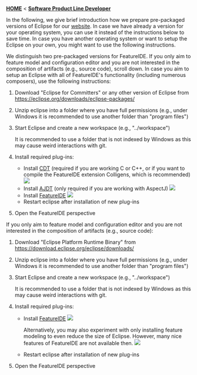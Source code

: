 <!-- Breadcrumb -->
[**HOME**](https://github.com/FeatureIDE/FeatureIDE/wiki) < [**Software Product Line Developer**](https://github.com/FeatureIDE/FeatureIDE/wiki/Software-Product-Line-Developer)

<!-- Introduction -->
In the following, we give brief introduction how we prepare pre-packaged versions of Eclipse for our [website](https://featureide.github.io/#download). In case we have already a version for your operating system, you can use it instead of the instructions below to save time. In case you have another operating system or want to setup the Eclipse on your own, you might want to use the following instructions.

We distinguish two pre-packaged versions for FeatureIDE. If you only aim to feature model and configuration editor and you are not interested in the composition of artifacts (e.g., source code), scroll down. In case you aim to setup an Eclipse with all of FeatureIDE's functionality (including numerous composers), use the following instructions:

<!-- Outline -->

<!-- Content -->
1. Download "Eclipse for Committers" or any other version of Eclipse from https://eclipse.org/downloads/eclipse-packages/
2. Unzip eclipse into a folder where you have full permissions (e.g., under Windows it is recommended to use another folder than "program files") 
4. Start Eclipse and create a new workspace (e.g., "../workspace")
   
   It is recommended to use a folder that is not indexed by Windows as this may cause weird interactions with git.
5. Install required plug-ins:
   - Install [CDT](https://eclipse.org/cdt/downloads.php) (required if you are working C or C++, or if you want to compile the FeatureIDE extension Colligens, which is recommended) <img src="https://github.com/FeatureIDE/FeatureIDE/wiki/Assets/Installation/cdt.png">
   - Install [AJDT](https://eclipse.org/ajdt/downloads/) (only required if you are working with AspectJ) <img src="https://github.com/FeatureIDE/FeatureIDE/wiki/Assets/Installation/ajdt.png">
   - Install [FeatureIDE](http://featureide.cs.ovgu.de/update/v3/) <img src="https://github.com/FeatureIDE/FeatureIDE/wiki/Assets/Installation/featureide-allplugins.png">
   - Restart eclipse after installation of new plug-ins 
6. Open the FeatureIDE perspective

If you only aim to feature model and configuration editor and you are not interested in the composition of artifacts (e.g., source code):

1. Download "Eclipse Platform Runtime Binary" from https://download.eclipse.org/eclipse/downloads/
2. Unzip eclipse into a folder where you have full permissions (e.g., under Windows it is recommended to use another folder than "program files") 
4. Start Eclipse and create a new workspace (e.g., "../workspace")
   
   It is recommended to use a folder that is not indexed by Windows as this may cause weird interactions with git.
5. Install required plug-ins:
   - Install [FeatureIDE](http://featureide.cs.ovgu.de/update/v3/) <img src="https://github.com/FeatureIDE/FeatureIDE/wiki/Assets/Installation/featureide-pure.png">
     
     Alternatively, you may also experiment with only installing feature modeling to even reduce the size of Eclipse. However, many nice features of FeatureIDE are not available then. <img src="https://github.com/FeatureIDE/FeatureIDE/wiki/Assets/Installation/featureide-onlyfeaturemodeling.png">
   - Restart eclipse after installation of new plug-ins 
6. Open the FeatureIDE perspective
